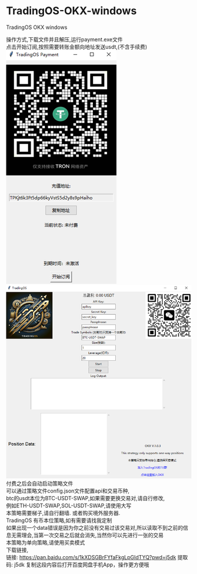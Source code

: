 # TradingOS-OKX-windows
TradingOS OKX windows <br>

操作方式,下载文件并且解压,运行payment.exe文件 <br>
点击开始订阅,按照需要转账金额向地址发送usdt,(不含手续费) <br>
![My Image](https://github.com/nursie999/TradingOS-OKX-windows/blob/main/1.png "payment.exe") <br>
![My Image](https://github.com/nursie999/TradingOS-OKX-windows/blob/main/2.png "trading_os.exe") <br>
付费之后会自动启动策略文件 <br>
可以通过策略文件config.json文件配置api和交易币种, <br>
btc的usdt本位为BTC-USDT-SWAP,如果需要更换交易对,请自行修改, <br>
例如ETH-USDT-SWAP,SOL-USDT-SWAP,请使用大写 <br>
本策略需要梯子,请自行翻墙. 或者购买境外服务器.<br>
TradingOS 有币本位策略,如有需要请找我定制 <br>
如果出现一个data错误是因为你之前没有交易过该交易对,所以读取不到之前的信息无需理会,当第一次交易之后就会消失,当然你可以先进行一张的交易 <br>
本策略为单向策略,请使用买卖模式 <br>
下载链接, <br>
链接: https://pan.baidu.com/s/1kXDSGBrFYfaFkgLpGIdTYQ?pwd=j5dk 提取码: j5dk 复制这段内容后打开百度网盘手机App，操作更方便哦

